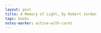 ```yaml
---
layout: post
title: A Memory of Light, by Robert Jordan
tags: books
notes-marker: active-with-caret
---
```

